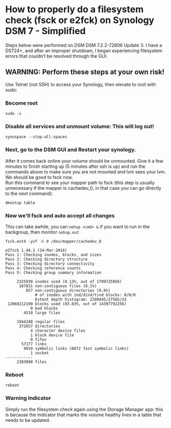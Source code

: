 # How to properly do a filesystem check (fsck or e2fck) on Synology DSM 7 - Simplified

Steps below were performed on DSM DSM 7.2.2-72806 Update 3. I have a DS724+, and after an improper shutdown, I began experiencing filesystem errors that couldn’t be resolved through the GUI.

## WARNING: Perform these steps at your own risk!

Use Telnet (not SSH) to access your Synology, then elevate to root with sudo:

### Become root
```
sudo -i
```

### Disable all services and unmount volume: This will log out!
```
synospace --stop-all-spaces
```

### Next, go to the DSM GUI and Restart your synology.  
After it comes back online your volume should be unmounted.  Give it a few minutes to finish starting up (5 minutes after ssh is up) and run the commands above to make sure you are not mounted and lvm sees your lvm.  We should be good to fsck now.  
Run this command to see your mapper path to fsck (this step is usually unnecessary if the mapper is cachedev_0, in that case you can go directly to the next command):
```
dmsetup table
```

### Now we'll fsck and auto accept all changes
This can take awhile, you can `nohup <cmd> &` if you want to run in the backgroup, then monitor ```nohup.out```
```
fsck.ext4 -yvf -C 0 /dev/mapper/cachedev_0

e2fsck 1.44.1 (24-Mar-2018)
Pass 1: Checking inodes, blocks, and sizes
Pass 2: Checking directory structure
Pass 3: Checking directory connectivity
Pass 4: Checking reference counts
Pass 5: Checking group summary information

     2325930 inodes used (0.13%, out of 1799725056)
      187831 non-contiguous files (8.1%)
         857 non-contiguous directories (0.0%)
             # of inodes with ind/dind/tind blocks: 0/0/0
             Extent depth histogram: 2289445/27565/33
 12069212190 blocks used (83.83%, out of 14397792256)
           0 bad blocks
        4518 large files

     1944248 regular files
      372657 directories
           4 character device files
           1 block device file
           0 fifos
       57177 links
        9010 symbolic links (8872 fast symbolic links)
           1 socket
------------
     2383098 files

```

### Reboot
```
reboot
```

### Warning Indicator
Simply run the filesystem check again using the Storage Manager app: this is because the indicator that marks the volume healthy lives in a table that needs to be updated.

